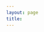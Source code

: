 ```yaml
---
layout: page
title: 
---
```


<script>
  document.title = "Home | H.W.";
</script>

<link rel="stylesheet" href="/assets/css/home.css">

<div class="image-left container" id="image-left container" style="margin: auto;">
   <script>
        const videoSources = [
            { src: "/assets/vid/home1.mp4", class: "homevideo1" },
            { src: "/assets/vid/home2.mp4", class: "homevideo2" },
            { src: "/assets/vid/home3.mp4", class: "homevideo3" }
        ];

        // Generate a random index between 0 and the length of the array minus 1
        const randomIndex = Math.floor(Math.random() * videoSources.length);
        console.log(randomIndex+1);

        // Select a random video source from the array
        const source = videoSources[randomIndex];

        // Create a new video element
        const videoElement = document.createElement('video');
        videoElement.setAttribute('id', 'videoElement');
        videoElement.setAttribute('class', source.class);
        videoElement.setAttribute('style', 'opacity: 0;');
        videoElement.setAttribute('muted', '');
        videoElement.setAttribute('autoplay', '');
        videoElement.setAttribute('loop', '');
        videoElement.setAttribute('playsinline', '');

        // Create a new source element and set its attributes
        const sourceElement = document.createElement('source');
        sourceElement.setAttribute('src', source.src);
        sourceElement.setAttribute('type', 'video/mp4');

        // Append the source element to the video element
        videoElement.appendChild(sourceElement);

        // Append the video element to the container
        document.getElementById('image-left container').appendChild(videoElement);
    </script>
   <img id="imageElement" src="/assets/img/home1.jpg" alt="Travel" class="fallback-image" style="display: none;">
   <div class="video-overlay" id="videoOverlay"></div>
   <div class="welcome-text">
      <h1 id="welcomeTitle" style="color: transparent;">WELC<span id="compassContainer"><i class="far fa-compass" id="compassIcon"></i></span>ME</h1>
      <h2 id="welcomeSubtitle">Hello! I'm Han-yu (Henry), a junior at HKU, majoring in AI. I love to explore new places and code apps. I'm excited to have you here and ready to share my journey with you!</h2>
   </div>
</div>

<br>

<h3 id="welcomeQuote" style="color: transparent;">Life is an endless adventure<br>into the unknown</h3>

<script>
    videoSources.forEach(videoData => {
        const video = document.createElement('video');
        video.src = videoData.src;
        video.preload = 'auto';
        video.autoplay = true;
        video.loop = true;
        video.muted = true;
        video.style.display = 'none'; // Hide the video element
        document.body.appendChild(video);
    });
</script>

<script src="/assets/js/home.js" defer></script>